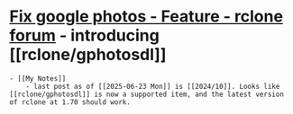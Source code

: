 # [Fix google photos - Feature - rclone forum](https://forum.rclone.org/t/fix-google-photos/47684/24) - introducing [[rclone/gphotosdl]]
	- [[My Notes]]
		- last post as of [[2025-06-23 Mon]] is [[2024/10]]. Looks like [[rclone/gphotosdl]] is now a supported item, and the latest version of rclone at 1.70 should work.